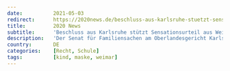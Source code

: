 ```yaml
---
date:          2021-05-03
redirect:      https://2020news.de/beschluss-aus-karlsruhe-stuetzt-sensationsurteil-aus-weimar-rechtsbeugungsvorwurf-gegen-richter-ohne-grundlage/
title:         2020 News
subtitle:      'Beschluss aus Karlsruhe stützt Sensationsurteil aus Weimar, Rechtsbeugungsvorwurf ohne Grundlage'
description:   'Der Senat für Familiensachen am Oberlandesgericht Karlsruhe hat einen Beschluss (AZ 20 WF 70/21) gefaßt, der aufzeigt, dass der Rechtsbeugungsvorwurf gegenüber dem Weimarer Familienrichter Christian Dettmar ohne Rechtsgrundlage erhoben worden ist. Das OLG Karlsruhe hat mitgeteilt, dass das Familiengericht bei einer Anregung gem. § 1666 BGB verpflichtet ist, nach pflichtgemässem Ermessen Vorermittlungen einzuleiten. Es kann […]'
country:       DE
categories:    [Recht, Schule]
tags:          [kind, maske, weimar]
---
```

